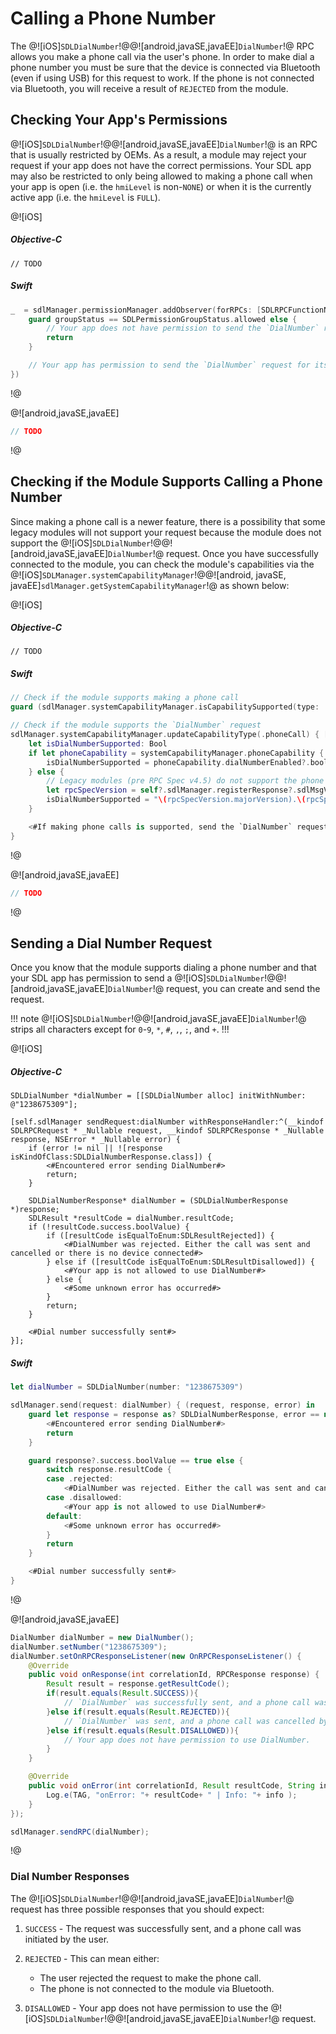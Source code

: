 # Calling a Phone Number
The @![iOS]`SDLDialNumber`!@@![android,javaSE,javaEE]`DialNumber`!@ RPC allows you make a phone call via the user's phone. In order to make dial a phone number you must be sure that the device is connected via Bluetooth (even if using USB) for this request to work. If the phone is not connected via Bluetooth, you will receive a result of `REJECTED` from the module.

## Checking Your App's Permissions
@![iOS]`SDLDialNumber`!@@![android,javaSE,javaEE]`DialNumber`!@ is an RPC that is usually restricted by OEMs. As a result, a module may reject your request if your app does not have the correct permissions. Your SDL app may also be restricted to only being allowed to making a phone call when your app is open (i.e. the `hmiLevel` is non-`NONE`) or when it is the currently active app (i.e. the `hmiLevel` is `FULL`). 

@![iOS]
##### Objective-C
```objc
// TODO
```

##### Swift
```swift
_  = sdlManager.permissionManager.addObserver(forRPCs: [SDLRPCFunctionName.dialNumber.rawValue.rawValue], groupType:.any, withHandler: { (individualStatuses, groupStatus) in
    guard groupStatus == SDLPermissionGroupStatus.allowed else { 
        // Your app does not have permission to send the `DialNumber` request for its current HMI level
        return 
    }

    // Your app has permission to send the `DialNumber` request for its current HMI level
})
```
!@

@![android,javaSE,javaEE]
```java
// TODO
```
!@

## Checking if the Module Supports Calling a Phone Number
Since making a phone call is a newer feature, there is a possibility that some legacy modules will not support your request because the module does not support the @![iOS]`SDLDialNumber`!@@![android,javaSE,javaEE]`DialNumber`!@ request. Once you have successfully connected to the module, you can check the module's capabilities via the @![iOS]`SDLManager.systemCapabilityManager`!@@![android, javaSE, javaEE]`sdlManager.getSystemCapabilityManager`!@ as shown below:

@![iOS]
##### Objective-C
```objc
// TODO
```

##### Swift
```swift
// Check if the module supports making a phone call
guard (sdlManager.systemCapabilityManager.isCapabilitySupported(type: .phoneCall)) else { return }

// Check if the module supports the `DialNumber` request
sdlManager.systemCapabilityManager.updateCapabilityType(.phoneCall) { [weak self] (error, systemCapabilityManager) in
    let isDialNumberSupported: Bool
    if let phoneCapability = systemCapabilityManager.phoneCapability {
        isDialNumberSupported = phoneCapability.dialNumberEnabled?.boolValue ?? false
    } else {
        // Legacy modules (pre RPC Spec v4.5) do not support the phone call capability so for versions less than 4.5 we will assume `DialNumber` is supported
        let rpcSpecVersion = self?.sdlManager.registerResponse?.sdlMsgVersion ?? SDLMsgVersion(majorVersion: 0, minorVersion: 0, patchVersion: 0)
        isDialNumberSupported = "\(rpcSpecVersion.majorVersion).\(rpcSpecVersion.minorVersion)".compare("4.5", options: .numeric) == .orderedAscending
    }

    <#If making phone calls is supported, send the `DialNumber` request#>
}
```
!@

@![android,javaSE,javaEE]
```java
// TODO
```
!@

## Sending a Dial Number Request
Once you know that the module supports dialing a phone number and that your SDL app has permission to send a @![iOS]`SDLDialNumber`!@@![android,javaSE,javaEE]`DialNumber`!@ request, you can create and send the request. 

!!! note
@![iOS]`SDLDialNumber`!@@![android,javaSE,javaEE]`DialNumber`!@ strips all characters except for `0`-`9`, `*`, `#`, `,`, `;`, and `+`.
!!!

@![iOS]
##### Objective-C
```objc
SDLDialNumber *dialNumber = [[SDLDialNumber alloc] initWithNumber: @"1238675309"];

[self.sdlManager sendRequest:dialNumber withResponseHandler:^(__kindof SDLRPCRequest * _Nullable request, __kindof SDLRPCResponse * _Nullable response, NSError * _Nullable error) {
    if (error != nil || ![response isKindOfClass:SDLDialNumberResponse.class]) {
        <#Encountered error sending DialNumber#>
        return;
    }

    SDLDialNumberResponse* dialNumber = (SDLDialNumberResponse *)response;
    SDLResult *resultCode = dialNumber.resultCode;
    if (!resultCode.success.boolValue) {
        if ([resultCode isEqualToEnum:SDLResultRejected]) {
            <#DialNumber was rejected. Either the call was sent and cancelled or there is no device connected#>
        } else if ([resultCode isEqualToEnum:SDLResultDisallowed]) {
            <#Your app is not allowed to use DialNumber#>
        } else {
            <#Some unknown error has occurred#>
        }
        return;
    }

    <#Dial number successfully sent#>
}];
```

##### Swift
```swift
let dialNumber = SDLDialNumber(number: "1238675309")

sdlManager.send(request: dialNumber) { (request, response, error) in
    guard let response = response as? SDLDialNumberResponse, error == nil else {
        <#Encountered error sending DialNumber#>
        return
    }

    guard response?.success.boolValue == true else {
        switch response.resultCode {
        case .rejected:
            <#DialNumber was rejected. Either the call was sent and cancelled or there is no device connected#>
        case .disallowed:
            <#Your app is not allowed to use DialNumber#>
        default:
            <#Some unknown error has occurred#>
        }
        return
    }

    <#Dial number successfully sent#>
}
```
!@

@![android,javaSE,javaEE]
```java
DialNumber dialNumber = new DialNumber();
dialNumber.setNumber("1238675309");
dialNumber.setOnRPCResponseListener(new OnRPCResponseListener() {
    @Override
    public void onResponse(int correlationId, RPCResponse response) {
        Result result = response.getResultCode();
        if(result.equals(Result.SUCCESS)){
            // `DialNumber` was successfully sent, and a phone call was initiated by the user.
        }else if(result.equals(Result.REJECTED)){
            // `DialNumber` was sent, and a phone call was cancelled by the user. Also, this could mean that there is no phone connected via Bluetooth.
        }else if(result.equals(Result.DISALLOWED)){
            // Your app does not have permission to use DialNumber.
        }
    }

    @Override
    public void onError(int correlationId, Result resultCode, String info){
        Log.e(TAG, "onError: "+ resultCode+ " | Info: "+ info );
    }
});

sdlManager.sendRPC(dialNumber);
```
!@

### Dial Number Responses
The @![iOS]`SDLDialNumber`!@@![android,javaSE,javaEE]`DialNumber`!@ request has three possible responses that you should expect:

1. `SUCCESS` - The request was successfully sent, and a phone call was initiated by the user.
2. `REJECTED` - This can mean either: 

    * The user rejected the request to make the phone call. 
    * The phone is not connected to the module via Bluetooth.
3. `DISALLOWED` - Your app does not have permission to use the @![iOS]`SDLDialNumber`!@@![android,javaSE,javaEE]`DialNumber`!@ request.
